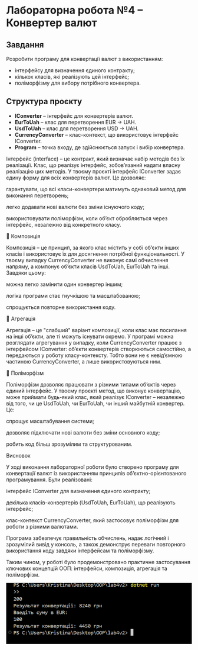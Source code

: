# Лабораторна робота №4 – Конвертер валют

## Завдання
Розробити програму для конвертації валют з використанням:
- інтерфейсу для визначення єдиного контракту;
- кількох класів, які реалізують цей інтерфейс;
- поліморфізму для вибору потрібного конвертера.

## Структура проєкту
- **IConverter** – інтерфейс для конвертерів валют.
- **EurToUah** – клас для перетворення EUR → UAH.
- **UsdToUah** – клас для перетворення USD → UAH.
- **CurrencyConverter** – клас-контекст, що використовує інтерфейс IConverter.
- **Program** – точка входу, де здійснюється запуск і вибір конвертера.




Інтерфейс (interface) – це контракт, який визначає набір методів без їх реалізації. Клас, що реалізує інтерфейс, зобов’язаний надати власну реалізацію цих методів.
У твоєму проєкті інтерфейс IConverter задає єдину форму для всіх конвертерів валют. Це дозволяє:

гарантувати, що всі класи-конвертери матимуть однаковий метод для виконання перетворень;

легко додавати нові валюти без зміни існуючого коду;

використовувати поліморфізм, коли об’єкт обробляється через інтерфейс, незалежно від конкретного класу.

🔹 Композиція

Композиція – це принцип, за якого клас містить у собі об’єкти інших класів і використовує їх для досягнення потрібної функціональності.
У твоєму випадку CurrencyConverter не виконує самі обчислення напряму, а компонує об’єкти класів UsdToUah, EurToUah та інші. Завдяки цьому:

можна легко замінити один конвертер іншим;

логіка програми стає гнучкішою та масштабованою;

спрощується повторне використання коду.

🔹 Агрегація

Агрегація – це "слабший" варіант композиції, коли клас має посилання на інші об’єкти, але ті можуть існувати окремо.
У програмі можна розглядати агрегування у випадку, коли CurrencyConverter працює з інтерфейсом IConverter: об’єкти конвертерів створюються самостійно, а передаються у роботу класу-контексту. Тобто вони не є невід’ємною частиною CurrencyConverter, а лише використовуються ним.

🔹 Поліморфізм

Поліморфізм дозволяє працювати з різними типами об’єктів через єдиний інтерфейс.
У твоєму проєкті метод, що виконує конвертацію, може приймати будь-який клас, який реалізує IConverter – незалежно від того, чи це UsdToUah, чи EurToUah, чи інший майбутній конвертер. Це:

спрощує масштабування системи;

дозволяє підключати нові валюти без зміни основного коду;

робить код більш зрозумілим та структурованим.






Висновок

У ході виконання лабораторної роботи було створено програму для конвертації валют із використанням принципів об’єктно-орієнтованого програмування.
Були реалізовані:

інтерфейс IConverter для визначення єдиного контракту;

декілька класів-конвертерів (UsdToUah, EurToUah), що реалізують інтерфейс;

клас-контекст CurrencyConverter, який застосовує поліморфізм для роботи з різними валютами.

Програма забезпечує правильність обчислень, надає логічний і зрозумілий вивід у консоль, а також демонструє переваги повторного використання коду завдяки інтерфейсам та поліморфізму.

Таким чином, у роботі було продемонстровано практичне застосування ключових концепцій ООП: інтерфейси, композиція, агрегація та поліморфізм.



![Скріншот виконання програми](../screenshots/screenshot2.png)






